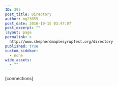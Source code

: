 ```yaml
---
ID: 395
post_title: Directory
author: ng23055
post_date: 2016-10-15 03:47:07
post_excerpt: ""
layout: page
permalink: >
  http://www.shepherdmaplesyrupfest.org/directory
published: true
custom_sidebar:
  - none
wide_assets:
  - ""
---
```

 [connections]